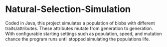 # Natural-Selection-Simulation
Coded in Java, this project simulates a population of blobs with different traits/attributes. These attributes mutate
from generation to generation. With configurable starting settings such as population, speed, and mutation chance
the program runs until stopped simulating the populations life.
